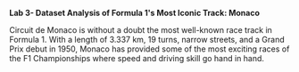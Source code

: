 **Lab 3- Dataset Analysis of Formula 1's Most Iconic Track: Monaco**

Circuit de Monaco is without a doubt the most well-known race track in Formula 1. With a length of 3.337 km, 19 turns, narrow streets, and a Grand Prix debut in 1950, Monaco has provided some of the most exciting races of the F1 Championships where speed and driving skill go hand in hand. 

